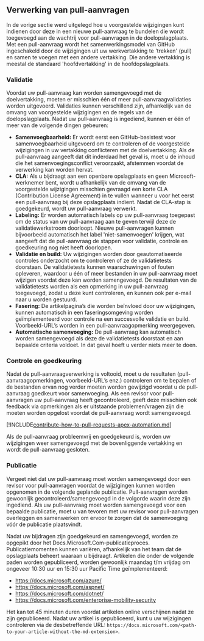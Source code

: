 ## <a name="pull-request-processing"></a>Verwerking van pull-aanvragen

In de vorige sectie werd uitgelegd hoe u voorgestelde wijzigingen kunt indienen door deze in een nieuwe pull-aanvraag te bundelen die wordt toegevoegd aan de wachtrij voor pull-aanvragen in de doelopslagplaats. Met een pull-aanvraag wordt het samenwerkingsmodel van GitHub ingeschakeld door de wijzigingen uit uw werkvertakking te 'trekken' (pull) en samen te voegen met een andere vertakking. Die andere vertakking is meestal de standaard 'hoofdvertakking' in de hoofdopslagplaats.

### <a name="validation"></a>Validatie

Voordat uw pull-aanvraag kan worden samengevoegd met de doelvertakking, moeten er misschien één of meer pull-aanvraagvalidaties worden uitgevoerd. Validaties kunnen verschillend zijn, afhankelijk van de omvang van voorgestelde wijzigingen en de regels van de doelopslagplaats. Nadat uw pull-aanvraag is ingediend, kunnen er één of meer van de volgende dingen gebeuren:

- **Samenvoegbaarheid:** Er wordt eerst een GitHub-basistest voor samenvoegbaarheid uitgevoerd om te controleren of de voorgestelde wijzigingen in uw vertakking conflicteren met de doelvertakking. Als de pull-aanvraag aangeeft dat dit inderdaad het geval is, moet u de inhoud die het samenvoegingsconflict veroorzaakt, afstemmen voordat de verwerking kan worden hervat.
- **CLA:** Als u bijdraagt aan een openbare opslagplaats en geen Microsoft-werknemer bent, wordt u afhankelijk van de omvang van de voorgestelde wijzigingen misschien gevraagd een korte CLA (Contribution License Agreement) in te vullen wanneer u voor het eerst een pull-aanvraag bij deze opslagplaats indient. Nadat de CLA-stap is goedgekeurd, wordt uw pull-aanvraag verwerkt.
- **Labeling:** Er worden automatisch labels op uw pull-aanvraag toegepast om de status van uw pull-aanvraag aan te geven terwijl deze de validatiewerkstroom doorloopt. Nieuwe pull-aanvragen kunnen bijvoorbeeld automatisch het label 'niet-samenvoegen' krijgen, wat aangeeft dat de pull-aanvraag de stappen voor validatie, controle en goedkeuring nog niet heeft doorlopen.
- **Validatie en build:** Uw wijzigingen worden door geautomatiseerde controles onderzocht om te controleren of ze de validatietests doorstaan. De validatietests kunnen waarschuwingen of fouten opleveren, waardoor u één of meer bestanden in uw pull-aanvraag moet wijzigen voordat deze kan worden samengevoegd. De resultaten van de validatietests worden als een opmerking in uw pull-aanvraag toegevoegd, zodat u deze kunt controleren, en kunnen ook per e-mail naar u worden gestuurd.
- **Fasering:** De artikelpagina’s die worden beïnvloed door uw wijzigingen, kunnen automatisch in een faseringsomgeving worden geïmplementeerd voor controle na een succesvolle validatie en build. Voorbeeld-URL’s worden in een pull-aanvraagopmerking weergegeven.
- **Automatische samenvoeging:** De pull-aanvraag kan automatisch worden samengevoegd als deze de validatietests doorstaat en aan bepaalde criteria voldoet. In dat geval hoeft u verder niets meer te doen.

### <a name="review-and-sign-off"></a>Controle en goedkeuring

Nadat de pull-aanvraagverwerking is voltooid, moet u de resultaten (pull-aanvraagopmerkingen, voorbeeld-URL’s enz.) controleren om te bepalen of de bestanden ervan nog verder moeten worden gewijzigd voordat u de pull-aanvraag goedkeurt voor samenvoeging. Als een revisor voor pull-aanvragen uw pull-aanvraag heeft gecontroleerd, geeft deze misschien ook feedback via opmerkingen als er uitstaande problemen/vragen zijn die moeten worden opgelost voordat de pull-aanvraag wordt samengevoegd.

[!INCLUDE[contribute-how-to-pull-requests-apex-automation.md](contribute-how-to-pull-requests-apex-automation.md)]

Als de pull-aanvraag probleemvrij en goedgekeurd is, worden uw wijzigingen weer samengevoegd met de bovenliggende vertakking en wordt de pull-aanvraag gesloten.

### <a name="publishing"></a>Publicatie

Vergeet niet dat uw pull-aanvraag moet worden samengevoegd door een revisor voor pull-aanvragen voordat de wijzigingen kunnen worden opgenomen in de volgende geplande publicatie. Pull-aanvragen worden gewoonlijk gecontroleerd/samengevoegd in de volgorde waarin deze zijn ingediend. Als uw pull-aanvraag moet worden samengevoegd voor een bepaalde publicatie, moet u van tevoren met uw revisor voor pull-aanvragen overleggen en samenwerken om ervoor te zorgen dat de samenvoeging vóór de publicatie plaatsvindt.

Nadat uw bijdragen zijn goedgekeurd en samengevoegd, worden ze opgepikt door het Docs.Microsoft.Com-publicatieproces. Publicatiemomenten kunnen variëren, afhankelijk van het team dat de opslagplaats beheert waaraan u bijdraagt. Artikelen die onder de volgende paden worden gepubliceerd, worden gewoonlijk maandag t/m vrijdag om ongeveer 10:30 uur en 15:30 uur Pacific Time geïmplementeerd:

- https://docs.microsoft.com/azure/
- https://docs.microsoft.com/aspnet/
- https://docs.microsoft.com/dotnet/
- https://docs.microsoft.com/enterprise-mobility-security

Het kan tot 45 minuten duren voordat artikelen online verschijnen nadat ze zijn gepubliceerd. Nadat uw artikel is gepubliceerd, kunt u uw wijzigingen controleren via de desbetreffende URL: `https://docs.microsoft.com/<path-to-your-article-without-the-md-extension>`.
